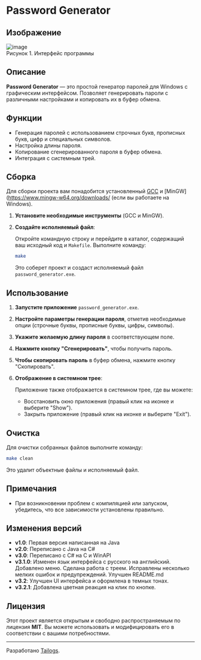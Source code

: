 # Password Generator

## Изображение

![image](https://github.com/user-attachments/assets/714a097e-d5de-45ea-9aef-72622604e955) <br> Рисунок 1. Интерфейс программы

## Описание

**Password Generator** — это простой генератор паролей для Windows с графическим интерфейсом. Позволяет генерировать пароли с различными настройками и копировать их в буфер обмена.

## Функции

- Генерация паролей с использованием строчных букв, прописных букв, цифр и специальных символов.
- Настройка длины пароля.
- Копирование сгенерированного пароля в буфер обмена.
- Интеграция с системным трей.

## Сборка

Для сборки проекта вам понадобится установленный [GCC](https://gcc.gnu.org/) и [MinGW](https://www.mingw-w64.org/downloads/ (если вы работаете на Windows).

1. **Установите необходимые инструменты** (GCC и MinGW).

2. **Создайте исполняемый файл**:

   Откройте командную строку и перейдите в каталог, содержащий ваш исходный код и `Makefile`. Выполните команду:

   ```bash
   make
   ```

   Это соберет проект и создаст исполняемый файл `password_generator.exe`.

## Использование

1. **Запустите приложение** `password_generator.exe`.

2. **Настройте параметры генерации пароля**, отметив необходимые опции (строчные буквы, прописные буквы, цифры, символы).

3. **Укажите желаемую длину пароля** в соответствующем поле.

4. **Нажмите кнопку "Сгенерировать"**, чтобы получить пароль.

5. **Чтобы скопировать пароль** в буфер обмена, нажмите кнопку "Скопировать".

6. **Отображение в системном трее**:

   Приложение также отображается в системном трее, где вы можете:
   - Восстановить окно приложения (правый клик на иконке и выберите "Show").
   - Закрыть приложение (правый клик на иконке и выберите "Exit").

## Очистка

Для очистки собранных файлов выполните команду:

```bash
make clean
```

Это удалит объектные файлы и исполняемый файл.

## Примечания

- При возникновении проблем с компиляцией или запуском, убедитесь, что все зависимости установлены правильно.

## Изменения версий
- **v1.0**: Первая версия написанная на Java
- **v2.0**: Переписано с Java на C#
- **v3.0**: Переписано с C# на C и WinAPI
- **v3.1.0**: Изменен язык интерфейса с русского на английский. Добавлено меню. Сделана работа с треем. Исправлены несколько мелких ошибок и предупреждений. Улучшен README.md
- **v3.2**: Улучшен UI интерфейса и оформлена в темных тонах.
- **v3.2.1**: Добавлена цветная реакция на клик по кнопке.

## Лицензия

Этот проект является открытым и свободно распространяемым по лицензия **MIT**. Вы можете использовать и модифицировать его в соответствии с вашими потребностями.

---

Разработано [Tailogs](https://github.com/tailogs).
